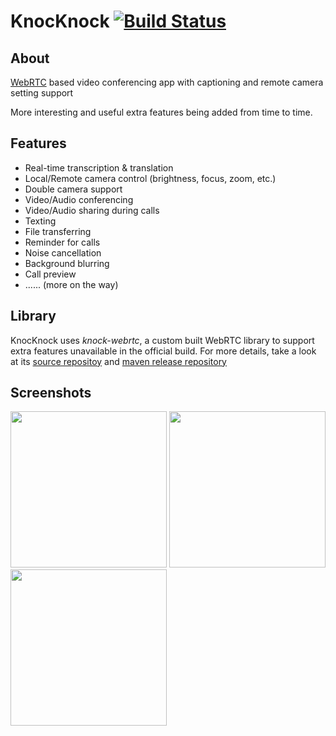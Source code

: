 # KnocKnock [![Build Status](https://travis-ci.com/jackz314/KnocKnock.svg?token=phWsgHBzUvb6jweQrYva&branch=master)](https://travis-ci.com/jackz314/KnocKnock)

## About
[WebRTC](https://webrtc.org/) based video conferencing app with captioning and remote camera setting support

More interesting and useful extra features being added from time to time.

## Features
- Real-time transcription & translation
- Local/Remote camera control (brightness, focus, zoom, etc.)
- Double camera support
- Video/Audio conferencing
- Video/Audio sharing during calls
- Texting
- File transferring
- Reminder for calls
- Noise cancellation
- Background blurring
- Call preview
- ...... (more on the way)

## Library
KnocKnock uses *knock-webrtc*, a custom built WebRTC library to support extra features unavailable in the official build.
For more details, take a look at its [source repositoy](https://github.com/jackz314/knock-webrtc) and [maven release repository](https://github.com/jackz314/jackz314-maven/tree/knock-webrtc)

## Screenshots
<img src="https://imgur.com/GiPVu34.png" width=250/>
<img src="https://imgur.com/DQ1VF8Q.png" width=250/>
<img src="https://i.imgur.com/MQO6wgK.png" width=250/>
